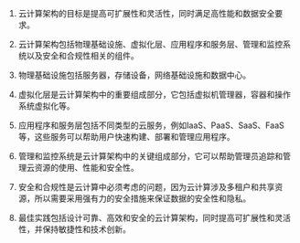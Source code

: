 1. 云计算架构的目标是提高可扩展性和灵活性，同时满足高性能和数据安全要求。

2. 云计算架构包括物理基础设施、虚拟化层、应用程序和服务层、管理和监控系统以及安全和合规性相关的组件。

3. 物理基础设施包括服务器，存储设备，网络基础设施和数据中心。

4. 虚拟化层是云计算架构中的重要组成部分，它包括虚拟机管理器，容器和操作系统虚拟化等。

5. 应用程序和服务层包括不同类型的云服务，例如IaaS、PaaS、SaaS、FaaS等，这些服务可以帮助用户快速构建、部署和管理应用程序。

6. 管理和监控系统是云计算架构中的关键组成部分，它可以帮助管理员追踪和管理云资源的使用、性能和安全性。

7. 安全和合规性是云计算中必须考虑的问题，因为云计算涉及多租户和共享资源，所以需要采用强有力的安全措施来保证数据的安全性和隐私。

8. 最佳实践包括设计可靠、高效和安全的云计算架构，同时提高可扩展性和灵活性，并保持敏捷性和技术创新。